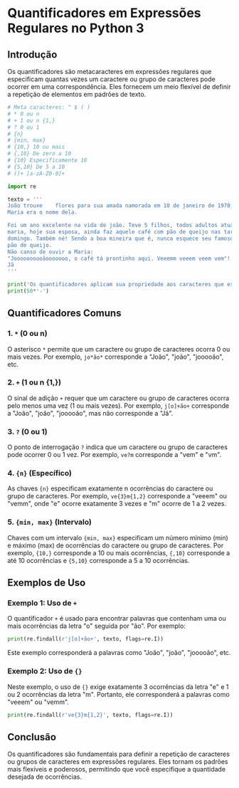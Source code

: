 # Quantificadores em Expressões Regulares no Python 3

## Introdução

Os quantificadores são metacaracteres em expressões regulares que especificam quantas vezes um caractere ou grupo 
de caracteres pode ocorrer em uma correspondência. Eles fornecem um meio flexível de definir a repetição de elementos em padrões de texto.

```python
# Meta caracteres: ^ $ ( )
# * 0 ou n
# + 1 ou n {1,}
# ? 0 ou 1
# {n}
# {min, max}
# {10,} 10 ou mais
# {,10} De zero a 10
# {10} Especificamente 10
# {5,10} De 5 a 10
# ()+ [a-zA-Z0-9]+

import re

texto = '''
João trouxe    flores para sua amada namorada em 10 de janeiro de 1970,
Maria era o nome dela.

Foi um ano excelente na vida de joão. Teve 5 filhos, todos adultos atualmente.
maria, hoje sua esposa, ainda faz aquele café com pão de queijo nas tardes de
domingo. Também né! Sendo a boa mineira que é, nunca esquece seu famoso
pão de queijo.
Não canso de ouvir a Maria:
"Joooooooooãooooooo, o café tá prontinho aqui. Veeemm veeem veem vem"!
Jã
'''

print('Os quantificadores aplicam sua propriedade aos caracteres que estão à esquerda deles.')
print(50*'-')
```

## Quantificadores Comuns

### 1. `*` (0 ou n)

O asterisco `*` permite que um caractere ou grupo de caracteres ocorra 0 ou mais vezes. 
Por exemplo, `jo*ão*` corresponde a "João", "joão", "jooooão", etc.

### 2. `+` (1 ou n {1,})

O sinal de adição `+` requer que um caractere ou grupo de caracteres ocorra pelo menos uma vez (1 ou mais vezes). 
Por exemplo, `j[o]+ão+` corresponde a "João", 
"joão", "jooooão", mas não corresponde a "Jã".

### 3. `?` (0 ou 1)

O ponto de interrogação `?` indica que um caractere ou grupo de caracteres pode ocorrer 0 ou 1 vez. 
Por exemplo, `ve?m` corresponde a "vem" e "vm".

### 4. `{n}` (Específico)

As chaves `{n}` especificam exatamente n ocorrências do caractere ou grupo de caracteres. 
Por exemplo, `ve{3}m{1,2}` corresponde a "veeem" ou "vemm", onde "e" 
ocorre exatamente 3 vezes e "m" ocorre de 1 a 2 vezes.

### 5. `{min, max}` (Intervalo)

Chaves com um intervalo `{min, max}` especificam um número mínimo (min) e máximo (max) de ocorrências do caractere ou grupo de caracteres. 
Por exemplo, `{10,}` corresponde a 10 ou mais ocorrências, `{,10}` corresponde a até 10 ocorrências e `{5,10}` corresponde a 5 a 10 ocorrências.

## Exemplos de Uso

### Exemplo 1: Uso de `+`

O quantificador `+` é usado para encontrar palavras que contenham uma ou mais ocorrências da letra "o" seguida por "ão". Por exemplo:

```python
print(re.findall(r'j[o]+ão+', texto, flags=re.I))
```

Este exemplo corresponderá a palavras como "João", "joão", "jooooão", etc.

### Exemplo 2: Uso de `{}`

Neste exemplo, o uso de `{}` exige exatamente 3 ocorrências da letra "e" e 1 ou 2 ocorrências da letra "m". 
Portanto, ele corresponderá a palavras como "veeem" ou "vemm".

```python
print(re.findall(r've{3}m{1,2}', texto, flags=re.I))
```

## Conclusão

Os quantificadores são fundamentais para definir a repetição de caracteres ou grupos de caracteres em expressões regulares. 
Eles tornam os padrões mais flexíveis e poderosos, permitindo que você especifique a quantidade desejada de ocorrências.